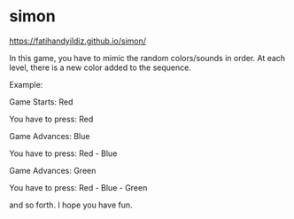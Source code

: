 # simon

https://fatihandyildiz.github.io/simon/

In this game, you have to mimic the random colors/sounds in order. At each level, there is a new color added to the sequence. 

Example: 

Game Starts: Red

You have to press: Red

Game Advances: Blue

You have to press: Red - Blue

Game Advances: Green

You have to press: Red - Blue - Green

and so forth. I hope you have fun.
